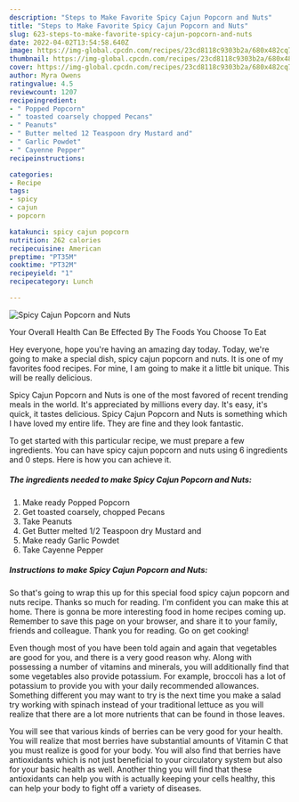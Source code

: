```yaml
---
description: "Steps to Make Favorite Spicy Cajun Popcorn and Nuts"
title: "Steps to Make Favorite Spicy Cajun Popcorn and Nuts"
slug: 623-steps-to-make-favorite-spicy-cajun-popcorn-and-nuts
date: 2022-04-02T13:54:58.640Z
image: https://img-global.cpcdn.com/recipes/23cd8118c9303b2a/680x482cq70/spicy-cajun-popcorn-and-nuts-recipe-main-photo.jpg
thumbnail: https://img-global.cpcdn.com/recipes/23cd8118c9303b2a/680x482cq70/spicy-cajun-popcorn-and-nuts-recipe-main-photo.jpg
cover: https://img-global.cpcdn.com/recipes/23cd8118c9303b2a/680x482cq70/spicy-cajun-popcorn-and-nuts-recipe-main-photo.jpg
author: Myra Owens
ratingvalue: 4.5
reviewcount: 1207
recipeingredient:
- " Popped Popcorn"
- " toasted coarsely chopped Pecans"
- " Peanuts"
- " Butter melted 12 Teaspoon dry Mustard and"
- " Garlic Powdet"
- " Cayenne Pepper"
recipeinstructions:

categories:
- Recipe
tags:
- spicy
- cajun
- popcorn

katakunci: spicy cajun popcorn 
nutrition: 262 calories
recipecuisine: American
preptime: "PT35M"
cooktime: "PT32M"
recipeyield: "1"
recipecategory: Lunch

---
```



![Spicy Cajun Popcorn and Nuts](https://img-global.cpcdn.com/recipes/23cd8118c9303b2a/680x482cq70/spicy-cajun-popcorn-and-nuts-recipe-main-photo.jpg)

Your Overall Health Can Be Effected By The Foods You Choose To Eat

Hey everyone, hope you're having an amazing day today. Today, we're going to make a special dish, spicy cajun popcorn and nuts. It is one of my favorites food recipes. For mine, I am going to make it a little bit unique. This will be really delicious.



Spicy Cajun Popcorn and Nuts is one of the most favored of recent trending meals in the world. It's appreciated by millions every day. It's easy, it's quick, it tastes delicious. Spicy Cajun Popcorn and Nuts is something which I have loved my entire life. They are fine and they look fantastic.


To get started with this particular recipe, we must prepare a few ingredients. You can have spicy cajun popcorn and nuts using 6 ingredients and 0 steps. Here is how you can achieve it.

<!--inarticleads1-->

##### The ingredients needed to make Spicy Cajun Popcorn and Nuts:

1. Make ready  Popped Popcorn
1. Get  toasted coarsely, chopped Pecans
1. Take  Peanuts
1. Get  Butter melted 1/2 Teaspoon dry Mustard and
1. Make ready  Garlic Powdet
1. Take  Cayenne Pepper




<!--inarticleads2-->

##### Instructions to make Spicy Cajun Popcorn and Nuts:





So that's going to wrap this up for this special food spicy cajun popcorn and nuts recipe. Thanks so much for reading. I'm confident you can make this at home. There is gonna be more interesting food in home recipes coming up. Remember to save this page on your browser, and share it to your family, friends and colleague. Thank you for reading. Go on get cooking!

Even though most of you have been told again and again that vegetables are good for you, and there is a very good reason why. Along with possessing a number of vitamins and minerals, you will additionally find that some vegetables also provide potassium. For example, broccoli has a lot of potassium to provide you with your daily recommended allowances. Something different you may want to try is the next time you make a salad try working with spinach instead of your traditional lettuce as you will realize that there are a lot more nutrients that can be found in those leaves.

You will see that various kinds of berries can be very good for your health. You will realize that most berries have substantial amounts of Vitamin C that you must realize is good for your body. You will also find that berries have antioxidants which is not just beneficial to your circulatory system but also for your basic health as well. Another thing you will find that these antioxidants can help you with is actually keeping your cells healthy, this can help your body to fight off a variety of diseases.
